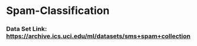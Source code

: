 # Spam-Classification

### Data Set Link: https://archive.ics.uci.edu/ml/datasets/sms+spam+collection
